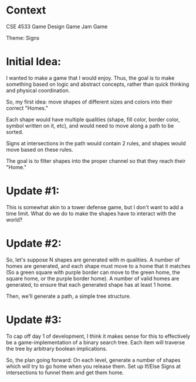 # Context

CSE 4533 Game Design Game Jam Game

Theme: Signs

# Initial Idea:

I wanted to make a game that I would enjoy. Thus, the goal is to make something based on logic and abstract concepts, rather than quick thinking and physical coordination.

So, my first idea: move shapes of different sizes and colors into their correct "Homes."

Each shape would have multiple qualities (shape, fill color, border color, symbol written on it, etc), and would need to move along a path to be sorted.

Signs at intersections in the path would contain 2 rules, and shapes would move based on these rules.

The goal is to filter shapes into the proper channel so that they reach their "Home."

# Update #1:

This is somewhat akin to a tower defense game, but I don't want to add a time limit. What do we do to make the shapes have to interact with the world?

# Update #2:

So, let's suppose N shapes are generated with m qualities. A number of homes are generated, and each shape must move to a home that it matches (So a green square with purple border can move to the green home, the square home, or the purple border home). A number of valid homes are generated, to ensure that each generated shape has at least 1 home.

Then, we'll generate a path, a simple tree structure.

# Update #3:

To cap off day 1 of development, I think it makes sense for this to effectively be a game-implementation of a binary search tree. Each item will traverse the tree by arbitrary boolean implications.

So, the plan going forward: On each level, generate a number of shapes which will try to go home when you release them. Set up If/Else Signs at intersections to funnel them and get them home.

